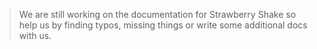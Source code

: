 > We are still working on the documentation for Strawberry Shake so help us by finding typos, missing things or write some additional docs with us.
